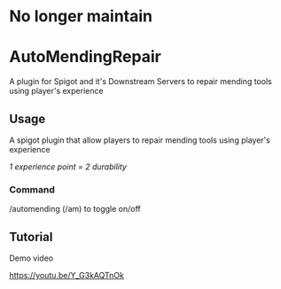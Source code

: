 # No longer maintain


# AutoMendingRepair
A plugin for Spigot and it's Downstream Servers to repair mending tools using player's experience

## Usage

A spigot plugin that allow players to repair mending tools using player's experience


*1 experience point = 2 durability*

### Command

/automending (/am) to toggle on/off

## Tutorial
Demo video


https://youtu.be/Y_G3kAQTnOk
